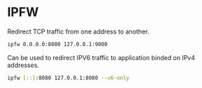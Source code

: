 # IPFW

Redirect TCP traffic from one address to another.

```bash
ipfw 0.0.0.0:8080 127.0.0.1:9000
```

Can be used to redirect IPV6 traffic to application binded on IPv4 addresses.

```bash
ipfw [::]:8080 127.0.0.1:8080 --v6-only
```